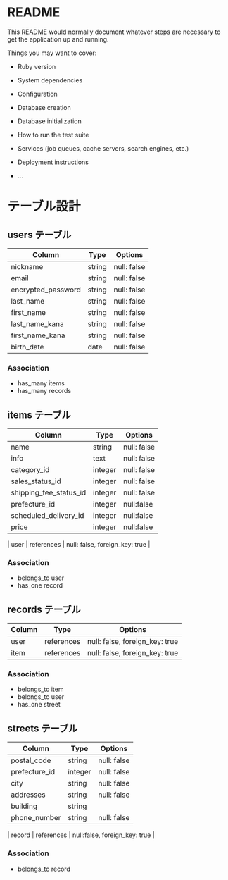 # README

This README would normally document whatever steps are necessary to get the
application up and running.

Things you may want to cover:

* Ruby version

* System dependencies

* Configuration

* Database creation

* Database initialization

* How to run the test suite

* Services (job queues, cache servers, search engines, etc.)

* Deployment instructions

* ...

# テーブル設計

## users テーブル

| Column   | Type   | Options     |
| -------- | ------ | ----------- |
| nickname | string | null: false |
| email    | string | null: false |
| encrypted_password | string | null: false |
| last_name | string | null: false |
| first_name | string | null: false |
| last_name_kana | string | null: false |
| first_name_kana | string | null: false |
| birth_date | date | null: false |

### Association

- has_many items
- has_many records

## items テーブル

| Column | Type   | Options     |
| ------ | ------ | ----------- |
| name   | string | null: false |
| info   | text | null: false |
| category_id     | integer | null: false |
| sales_status_id | integer | null: false |
| shipping_fee_status_id | integer | null: false |
| prefecture_id   | integer | null:false |
| scheduled_delivery_id | integer | null:false |
| price  | integer | null:false |

| user | references | null: false, foreign_key: true |

### Association

- belongs_to user
- has_one record

## records テーブル

| Column | Type       | Options                        |
| ------ | ---------- | ------------------------------ |
| user   | references | null: false, foreign_key: true |
| item   | references | null: false, foreign_key: true |

### Association

- belongs_to item
- belongs_to user
- has_one street

## streets テーブル

| Column  | Type       | Options                        |
| ------- | ---------- | ------------------------------ |
| postal_code | string | null: false |
| prefecture_id  | integer | null: false |
| city        | string | null: false |
| addresses   | string | null: false |
| building    | string |             |
| phone_number | string | null: false |

| record | references | null:false, foreign_key: true |

### Association

- belongs_to record

